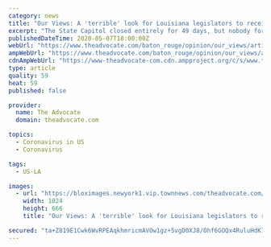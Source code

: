 ```yaml
---
category: news
title: "Our Views: A 'terrible' look for Louisiana legislators to receive per diem during coronavirus shutdown"
excerpt: "The State Capitol closed entirely for 49 days, but nobody forgot to pay legislators for living expenses in Baton Rouge."
publishedDateTime: 2020-05-07T18:00:00Z
webUrl: "https://www.theadvocate.com/baton_rouge/opinion/our_views/article_a4b8319c-9080-11ea-b036-9773beb553fd.html"
ampWebUrl: "https://www.theadvocate.com/baton_rouge/opinion/our_views/article_a4b8319c-9080-11ea-b036-9773beb553fd.amp.html"
cdnAmpWebUrl: "https://www-theadvocate-com.cdn.ampproject.org/c/s/www.theadvocate.com/baton_rouge/opinion/our_views/article_a4b8319c-9080-11ea-b036-9773beb553fd.amp.html"
type: article
quality: 59
heat: 59
published: false

provider:
  name: The Advocate
  domain: theadvocate.com

topics:
  - Coronavirus in US
  - Coronavirus

tags:
  - US-LA

images:
  - url: "https://bloximages.newyork1.vip.townnews.com/theadvocate.com/content/tncms/assets/v3/editorial/f/da/fda36cd7-22fe-5888-b37c-25b4e98e5fb9/5e83b7a50a12e.image.jpg?resize=1024%2C666"
    width: 1024
    height: 666
    title: "Our Views: A 'terrible' look for Louisiana legislators to receive per diem during coronavirus shutdown"

secured: "ta+Z819E1Cwk6WvRPEAqkhmricmAVOw1gz+5vgD0XJ8/Ohf6GOQx4RuluHdK7AyoYGet4CvxS3QG+E3sPeNm/p4i4yVh4Go14RwdtJaFXQSRVhoQ3xpQbtmuibWoxjSemfumszr8NU7JTmlxS3T1npCM30UA7wX1wCyrLGwjHCDfqiLShNkXUOUPUet8Ut+SD/NURiuOb9vJjgAIRPayGBSoisX97QNskMEBCjuP1KiDJswhtD9wslDz4ef+rxPrSTOWqv6ys9RWrGAPbZC6ryEKS/OfcocIZQ5hWHbIh4Qq1gj4pjAZ09cRLd2DvtRY;eUBvPgU80Toz1IjugwDUgA=="
---
```


